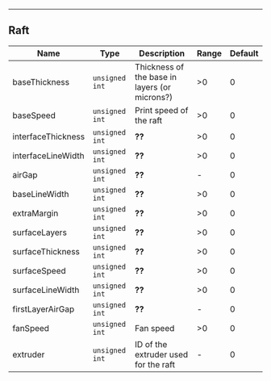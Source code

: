 ---
## Raft
| Name | Type | Description | Range | Default |
| ----- | -----| ------------| ------| --------|
| baseThickness | <code>unsigned int</code>| Thickness of the base in layers (or microns?) | >0| 0|
|baseSpeed| <code>unsigned int</code>| Print speed of the raft | >0 | 0 |
|interfaceThickness| `unsigned int` | **??** | >0 | 0 |
|interfaceLineWidth| `unsigned int` | **??** | >0 | 0 |
|airGap| `unsigned int` | **??** | - | 0 |
|baseLineWidth| `unsigned int` | **??** | >0 | 0 | 
|extraMargin|`unsigned int` | **??** | >0 | 0 |
|surfaceLayers| `unsigned int` | **??** | >0 | 0 |
|surfaceThickness| `unsigned int` | **??** | >0 | 0 |
|surfaceSpeed| `unsigned int` | **??** | >0 | 0 |
|surfaceLineWidth| `unsigned int` | **??** | >0 | 0 |
|firstLayerAirGap| `unsigned int` | **??** | - | 0 |
|fanSpeed| `unsigned int` | Fan speed | >0 | 0 |
|extruder| `unsigned int` | ID of the extruder used for the raft | - | 0 |
